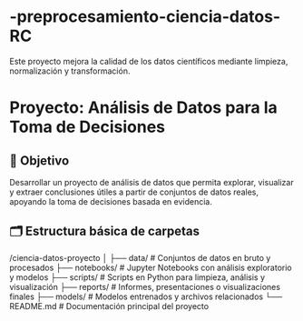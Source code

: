 # -preprocesamiento-ciencia-datos-RC
Este proyecto mejora la calidad de los datos científicos mediante limpieza, normalización y transformación.

# Proyecto: Análisis de Datos para la Toma de Decisiones

## 🎯 Objetivo
Desarrollar un proyecto de análisis de datos que permita explorar, visualizar y extraer conclusiones útiles a partir de conjuntos de datos reales, apoyando la toma de decisiones basada en evidencia.

## 🗂️ Estructura básica de carpetas
/ciencia-datos-proyecto
│
├── data/ # Conjuntos de datos en bruto y procesados
├── notebooks/ # Jupyter Notebooks con análisis exploratorio y modelos
├── scripts/ # Scripts en Python para limpieza, análisis y visualización
├── reports/ # Informes, presentaciones o visualizaciones finales
├── models/ # Modelos entrenados y archivos relacionados
└── README.md # Documentación principal del proyecto
